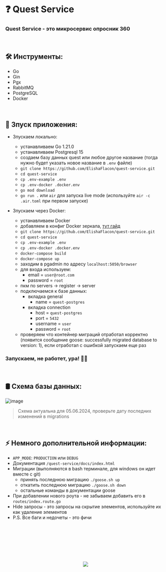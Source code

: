 <h1> 
    ❓ Quest Service 
</h1>

<h3>
    Quest Service - это микросервис опросник 360
</h3>



</br>



<h2>
    🛠️ Инструменты:
</h2>

- Go
- Gin
- Pgx
- RabbitMQ 
- PostgreSQL
- Docker



</br>



<h2>
    🚀 Зпуск приложения:
</h2>

- Зпускаем локально:
    - устанавливаем Go 1.21.0
    - устанавливаем Postgresql 15
    - создаем базу данных quest или любое другое название (тогда нужно будет указать новое название в `.env` файле)
    - `git clone https://github.com/ElishaFlacon/quest-service.git`
    - `cd quest-service`
    - `cp .env-example .env`
    - `cp .env-docker .docker.env`
    - `go mod download`
    - `go run .` или `air` для запуска live mode (используйте `air -c .air.toml` при первом запуске)

- Зпускаем через Docker:
    - устанавливаем Docker
    - добавляем в конфиг Docker зеркала, <a href="https://dockerhub.timeweb.cloud/">тут гайд</a>
    - `git clone https://github.com/ElishaFlacon/quest-service.git`
    - `cd quest-service`
    - `cp .env-example .env`
    - `cp .env-docker .docker.env`
    - `docker-compose build`
    - `docker-compose up`
    - заходим в pgadmin по адресу `localhost:5050/browser`
    - для входа используем: 
        - email = `user@root.com` 
        - password = `root`
    - пкм по servers -> register -> server
    - подключаемся к базе данных:
        - вкладка general 
            - name = `quest-postgres`
        - вкладка connection 
            - host = `quest-postgres`
            - port = `5432`
            - username = `user`
            - password = `root`
    - проверяем что контейнер миграций отработал корректно (появится сообщение goose: successfully migrated database to version: 1), если отработал с ошибкой запускаем еще раз

<h3>
    Запускаем, не работет, ура! 🗿🚬
</h3>



</br>



<h2>
    🛢️ Схема базы данных:
</h2>

![image](https://github.com/ElishaFlacon/quest-service/assets/83610362/3dd03854-80d6-4887-afaa-84612337b612)

> Схема актуальна для 05.06.2024, проверьте дату последних изменений в migrations



</br>



<h2>
    ⚡ Немного дополнительной информации:
</h2>

- `APP_MODE`: `PRODUCTION` или `DEBUG`
- Документация `/quest-service/docs/index.html`
- Миграции (выполняются в bash терминале, для windows он идет вместе с git)
    - принять последнюю миграцию `./goose.sh up`
    - откатить последнюю миграцию `./goose.sh down`
    - остальные команды в документации goose
- При добавлении нового роута - не забываем добавить его в `routes/index.route.go`
- Hide запросы - это запросы на скрытие элементов, используйте их как удаление элементов
- P.S. Все баги и недочеты - это фичи





<br/>
<br/>
<br/>
<br/>
<br/>
<br/>





<p align="center">
    <img src="https://capsule-render.vercel.app/api?type=waving&color=d179b8&height=64&section=footer"/>
</p>
